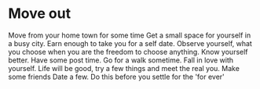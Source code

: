 # Move out

Move from your home town for some time Get a small space for yourself in a busy city. Earn enough to take you for a self date. Observe yourself, what you choose when you are the freedom to choose anything. Know yourself better. Have some post time. Go for a walk sometime. Fall in love with yourself. Life will be good, try a few things and meet the real you. Make some friends Date a few. Do this before you settle for the 'for ever'


